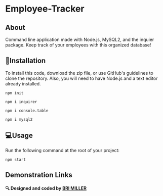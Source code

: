 # Employee-Tracker

## About
Command line application made with Node.js, MySQL2, and the inquier package. Keep track of your employees with this organized database!

## 💾Installation

To install this code, download the zip file, or use GitHub's guidelines to clone the repository. Also, you will need to have Node.js and a text editor already installed.

`npm init` 

`npm i inquirer`

`npm i console.table`

`npm i mysql2`

## 💻Usage
Run the following command at the root of your project:

`npm start`

## Demonstration Links


<h4>🔍 Designed and coded by <a href="https://github.com/mbrianna1170">BRI MILLER</a></h4>
